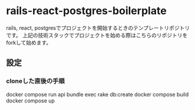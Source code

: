 # rails-react-postgres-boilerplate
rails, react, postgresでプロジェクトを開始するときのテンプレートリポジトリです。
上記の技術スタックでプロジェクトを始める際はこちらのリポジトリをforkして始めます。

## 設定
### cloneした直後の手順
docker compose run api bundle exec rake db:create
docker compose build
docker compose up